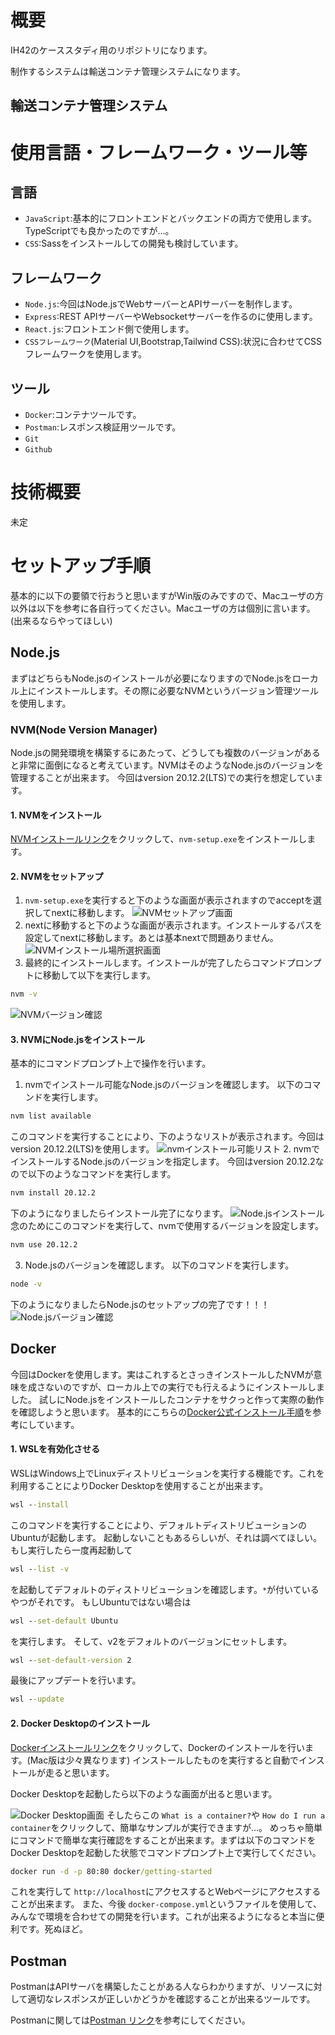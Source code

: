 # 概要

IH42のケーススタディ用のリポジトリになります。

制作するシステムは輸送コンテナ管理システムになります。

## 輸送コンテナ管理システム


# 使用言語・フレームワーク・ツール等

## 言語

- `JavaScript`:基本的にフロントエンドとバックエンドの両方で使用します。TypeScriptでも良かったのですが...。
- `CSS`:Sassをインストールしての開発も検討しています。

## フレームワーク

- `Node.js`:今回はNode.jsでWebサーバーとAPIサーバーを制作します。
- `Express`:REST APIサーバーやWebsocketサーバーを作るのに使用します。
- `React.js`:フロントエンド側で使用します。
- `CSSフレームワーク`(Material UI,Bootstrap,Tailwind CSS):状況に合わせてCSSフレームワークを使用します。

## ツール

- `Docker`:コンテナツールです。
- `Postman`:レスポンス検証用ツールです。
- `Git`
- `Github`

# 技術概要

未定

# セットアップ手順

基本的に以下の要領で行おうと思いますがWin版のみですので、Macユーザの方以外は以下を参考に各自行ってください。Macユーザの方は個別に言います。(出来るならやってほしい)

## Node.js

まずはどちらもNode.jsのインストールが必要になりますのでNode.jsをローカル上にインストールします。その際に必要なNVMというバージョン管理ツールを使用します。

### NVM(Node Version Manager)

Node.jsの開発環境を構築するにあたって、どうしても複数のバージョンがあると非常に面倒になると考えています。NVMはそのようなNode.jsのバージョンを管理することが出来ます。
今回はversion 20.12.2(LTS)での実行を想定しています。

#### 1. NVMをインストール

[NVMインストールリンク](https://github.com/coreybutler/nvm-windows/releases)をクリックして、`nvm-setup.exe`をインストールします。

#### 2. NVMをセットアップ

1. `nvm-setup.exe`を実行すると下のような画面が表示されますのでacceptを選択してnextに移動します。
   ![NVMセットアップ画面](https://github.com/HasegawaTomohiko/IH42CaseStudy/assets/85047415/f36c28e1-7271-4dbf-bb87-58cf1ab09e74)
2. nextに移動すると下のような画面が表示されます。インストールするパスを設定してnextに移動します。あとは基本nextで問題ありません。![NVMインストール場所選択画面](https://github.com/HasegawaTomohiko/IH42CaseStudy/assets/85047415/5b406802-b027-417f-a962-86b67b44d4d4)
3. 最終的にインストールします。インストールが完了したらコマンドプロンプトに移動して以下を実行します。

```cmd
nvm -v
```

![NVMバージョン確認](https://github.com/HasegawaTomohiko/IH42CaseStudy/assets/85047415/1b77a94e-358e-457a-9bc2-fec1ad3bc73c)

#### 3. NVMにNode.jsをインストール

基本的にコマンドプロンプト上で操作を行います。

1. nvmでインストール可能なNode.jsのバージョンを確認します。
   以下のコマンドを実行します。

```cmd
nvm list available
```

このコマンドを実行することにより、下のようなリストが表示されます。今回はversion 20.12.2(LTS)を使用します。
![nvmインストール可能リスト](https://github.com/HasegawaTomohiko/IH42CaseStudy/assets/85047415/5bfe9df3-2524-4d81-ac95-a3b9db7cc65e)
2. nvmでインストールするNode.jsのバージョンを指定します。
今回はversion 20.12.2なので以下のようなコマンドを実行します。

```cmd
nvm install 20.12.2
```

下のようになりましたらインストール完了になります。
![Node.jsインストール](https://github.com/HasegawaTomohiko/IH42CaseStudy/assets/85047415/0918160e-f1c1-4f2b-9549-f589bc2a1e1f)
念のためにこのコマンドを実行して、nvmで使用するバージョンを設定します。

```cmd
nvm use 20.12.2
```

3. Node.jsのバージョンを確認します。
   以下のコマンドを実行します。

```cmd
node -v
```

下のようになりましたらNode.jsのセットアップの完了です！！！
![Node.jsバージョン確認](https://github.com/HasegawaTomohiko/IH42CaseStudy/assets/85047415/ef08b048-8b6a-4e91-a134-aff70d7e5f48)

## Docker

今回はDockerを使用します。実はこれするとさっきインストールしたNVMが意味を成さないのですが、ローカル上での実行でも行えるようにインストールしました。
試しにNode.jsをインストールしたコンテナをサクっと作って実際の動作を確認しようと思います。
基本的にこちらの[Docker公式インストール手順](https://docs.docker.jp/docker-for-windows/wsl.html)を参考にしています。

#### 1. WSLを有効化させる

WSLはWindows上でLinuxディストリビューションを実行する機能です。これを利用することによりDocker Desktopを使用することが出来ます。

```cmd
wsl --install
```

このコマンドを実行することにより、デフォルトディストリビューションのUbuntuが起動します。
起動しないこともあるらしいが、それは調べてほしい。
もし実行したら一度再起動して

```cmd
wsl --list -v
```

を起動してデフォルトのディストリビューションを確認します。`*`が付いているやつがそれです。
もしUbuntuではない場合は

```cmd
wsl --set-default Ubuntu
```

を実行します。
そして、v2をデフォルトのバージョンにセットします。

```cmd
wsl --set-default-version 2
```

最後にアップデートを行います。

```cmd
wsl --update
```

#### 2. Docker Desktopのインストール

[Dockerインストールリンク](https://docs.docker.jp/docker-for-windows/wsl.html)をクリックして、Dockerのインストールを行います。(Mac版は少々異なります)
インストールしたものを実行すると自動でインストールが走ると思います。

Docker Desktopを起動したら以下のような画面が出ると思います。

![Docker Desktop画面](https://github.com/HasegawaTomohiko/IH42CaseStudy/assets/85047415/a5c957b6-b583-4c59-8067-2cdaa076b4f6)
そしたらこの `What is a container?`や `How do I run a container`をクリックして、簡単なサンプルが実行できますが...。
めっちゃ簡単にコマンドで簡単な実行確認をすることが出来ます。まずは以下のコマンドをDocker Desktopを起動した状態でコマンドプロンプト上で実行してください。

```cmd
docker run -d -p 80:80 docker/getting-started
```

これを実行して `http://localhost`にアクセスするとWebページにアクセスすることが出来ます。
また、今後 `docker-compose.yml`というファイルを使用して、みんなで環境を合わせての開発を行います。これが出来るようになると本当に便利です。死ぬほど。

## Postman

PostmanはAPIサーバを構築したことがある人ならわかりますが、リソースに対して適切なレスポンスが正しいかどうかを確認することが出来るツールです。
  
Postmanに関しては[Postman リンク](https://www.postman.com/)を参考にしてください。